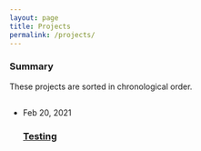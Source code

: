 ```yaml
---
layout: page
title: Projects
permalink: /projects/
---
```


### Summary
These projects are sorted in chronological order.


<main class="page-content" aria-label="Content">
    <div class="wrapper">
        <div class="home">
            <h2 class="post-list-heading"></h2>
            <ul class="post-list">
                <!-- You can add more list here, and you can add new project pages by adding .md files in the dict "projects" in the root dict. The html will be generated and stored in the _site/projects/. Then add link to the list below-->
                <li>
                    <span class="post-meta">Feb 20, 2021</span>
                    <h3><a class="post-link" href="/projects/project_testing.html">Testing</a></h3>
                </li>
            </ul>
        </div>
    </div>
</main>
